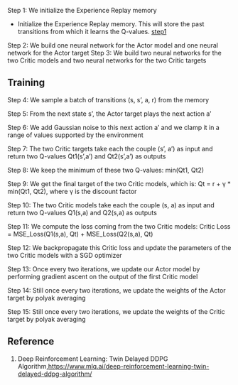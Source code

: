 Step 1: We initialize the Experience Replay memory

* Initialize the Experience Replay memory. This will store the past transitions from which it learns the Q-values.
[step1](https://i.imgur.com/oap1vFv.png)


Step 2: We build one neural network for the Actor model and one neural network for the Actor target
Step 3: We build two neural networks for the two Critic models and two neural networks for the two Critic targets
## Training 

Step 4: We sample a batch of transitions (s, s’, a, r) from the memory

Step 5: From the next state s’, the Actor target plays the next action a’

Step 6: We add Gaussian noise to this next action a’ and we clamp it in a range of values supported by the environment

Step 7: The two Critic targets take each the couple (s’, a’) as input and return two Q-values Qt1(s’,a’) and Qt2(s’,a’) as outputs

Step 8: We keep the minimum of these two Q-values: min(Qt1, Qt2)

Step 9: We get the final target of the two Critic models, which is: Qt = r + γ * min(Qt1, Qt2), where γ is the discount factor

Step 10: The two Critic models take each the couple (s, a) as input and return two Q-values Q1(s,a) and Q2(s,a) as outputs

Step 11: We compute the loss coming from the two Critic models: Critic Loss = MSE_Loss(Q1(s,a), Qt) + MSE_Loss(Q2(s,a), Qt)

Step 12: We backpropagate this Critic loss and update the parameters of the two Critic models with a SGD optimizer

Step 13: Once every two iterations, we update our Actor model by performing gradient ascent on the output of the first Critic model

Step 14: Still once every two iterations, we update the weights of the Actor target by polyak averaging

Step 15: Still once every two iterations, we update the weights of the Critic target by polyak averaging

 
## Reference
1. Deep Reinforcement Learning: Twin Delayed DDPG Algorithm,https://www.mlq.ai/deep-reinforcement-learning-twin-delayed-ddpg-algorithm/

